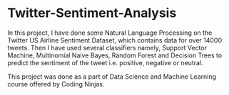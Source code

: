 # Twitter-Sentiment-Analysis

In this project, I have done some Natural Language Processing on the Twitter US Airline Sentiment Dataset, which contains data for over 14000 tweets. Then I have used several classifiers namely, Support Vector Machine, Multinomial Naive Bayes, Random Forest and Decision  Trees to predict the sentiment of the tweet i.e. positive, negative or neutral.

This project was done as a part of Data Science and Machine Learning course offered by Coding Ninjas.
